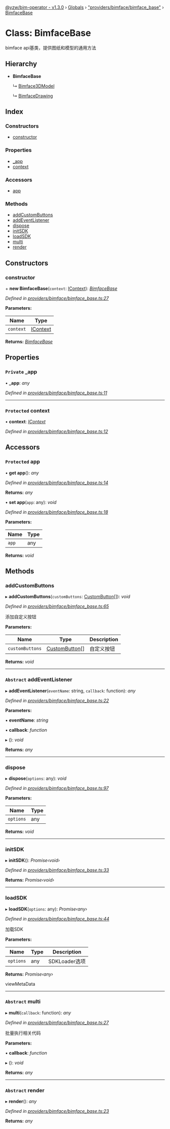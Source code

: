 [@yzw/bim-operator - v1.3.0](../README.md) › [Globals](../globals.md) › ["providers/bimface/bimface_base"](../modules/_providers_bimface_bimface_base_.md) › [BimfaceBase](_providers_bimface_bimface_base_.bimfacebase.md)

# Class: BimfaceBase

bimface api基类，提供图纸和模型的通用方法

## Hierarchy

* **BimfaceBase**

  ↳ [Bimface3DModel](_providers_bimface_bimface_model_.bimface3dmodel.md)

  ↳ [BimfaceDrawing](_providers_bimface_bimface_drawing_.bimfacedrawing.md)

## Index

### Constructors

* [constructor](_providers_bimface_bimface_base_.bimfacebase.md#constructor)

### Properties

* [_app](_providers_bimface_bimface_base_.bimfacebase.md#private-_app)
* [context](_providers_bimface_bimface_base_.bimfacebase.md#protected-context)

### Accessors

* [app](_providers_bimface_bimface_base_.bimfacebase.md#protected-app)

### Methods

* [addCustomButtons](_providers_bimface_bimface_base_.bimfacebase.md#addcustombuttons)
* [addEventListener](_providers_bimface_bimface_base_.bimfacebase.md#abstract-addeventlistener)
* [dispose](_providers_bimface_bimface_base_.bimfacebase.md#dispose)
* [initSDK](_providers_bimface_bimface_base_.bimfacebase.md#initsdk)
* [loadSDK](_providers_bimface_bimface_base_.bimfacebase.md#loadsdk)
* [multi](_providers_bimface_bimface_base_.bimfacebase.md#abstract-multi)
* [render](_providers_bimface_bimface_base_.bimfacebase.md#abstract-render)

## Constructors

###  constructor

\+ **new BimfaceBase**(`context`: [IContext](../interfaces/_interface_.icontext.md)): *[BimfaceBase](_providers_bimface_bimface_base_.bimfacebase.md)*

*Defined in [providers/bimface/bimface_base.ts:27](https://github.com/youkaisteve/bim-operator/blob/9fb2dae/src/providers/bimface/bimface_base.ts#L27)*

**Parameters:**

Name | Type |
------ | ------ |
`context` | [IContext](../interfaces/_interface_.icontext.md) |

**Returns:** *[BimfaceBase](_providers_bimface_bimface_base_.bimfacebase.md)*

## Properties

### `Private` _app

• **_app**: *any*

*Defined in [providers/bimface/bimface_base.ts:11](https://github.com/youkaisteve/bim-operator/blob/9fb2dae/src/providers/bimface/bimface_base.ts#L11)*

___

### `Protected` context

• **context**: *[IContext](../interfaces/_interface_.icontext.md)*

*Defined in [providers/bimface/bimface_base.ts:12](https://github.com/youkaisteve/bim-operator/blob/9fb2dae/src/providers/bimface/bimface_base.ts#L12)*

## Accessors

### `Protected` app

• **get app**(): *any*

*Defined in [providers/bimface/bimface_base.ts:14](https://github.com/youkaisteve/bim-operator/blob/9fb2dae/src/providers/bimface/bimface_base.ts#L14)*

**Returns:** *any*

• **set app**(`app`: any): *void*

*Defined in [providers/bimface/bimface_base.ts:18](https://github.com/youkaisteve/bim-operator/blob/9fb2dae/src/providers/bimface/bimface_base.ts#L18)*

**Parameters:**

Name | Type |
------ | ------ |
`app` | any |

**Returns:** *void*

## Methods

###  addCustomButtons

▸ **addCustomButtons**(`customButtons`: [CustomButton](../interfaces/_model_custom_button_.custombutton.md)[]): *void*

*Defined in [providers/bimface/bimface_base.ts:65](https://github.com/youkaisteve/bim-operator/blob/9fb2dae/src/providers/bimface/bimface_base.ts#L65)*

添加自定义按钮

**Parameters:**

Name | Type | Description |
------ | ------ | ------ |
`customButtons` | [CustomButton](../interfaces/_model_custom_button_.custombutton.md)[] | 自定义按钮  |

**Returns:** *void*

___

### `Abstract` addEventListener

▸ **addEventListener**(`eventName`: string, `callback`: function): *any*

*Defined in [providers/bimface/bimface_base.ts:22](https://github.com/youkaisteve/bim-operator/blob/9fb2dae/src/providers/bimface/bimface_base.ts#L22)*

**Parameters:**

▪ **eventName**: *string*

▪ **callback**: *function*

▸ (): *void*

**Returns:** *any*

___

###  dispose

▸ **dispose**(`options`: any): *void*

*Defined in [providers/bimface/bimface_base.ts:97](https://github.com/youkaisteve/bim-operator/blob/9fb2dae/src/providers/bimface/bimface_base.ts#L97)*

**Parameters:**

Name | Type |
------ | ------ |
`options` | any |

**Returns:** *void*

___

###  initSDK

▸ **initSDK**(): *Promise‹void›*

*Defined in [providers/bimface/bimface_base.ts:33](https://github.com/youkaisteve/bim-operator/blob/9fb2dae/src/providers/bimface/bimface_base.ts#L33)*

**Returns:** *Promise‹void›*

___

###  loadSDK

▸ **loadSDK**(`options`: any): *Promise‹any›*

*Defined in [providers/bimface/bimface_base.ts:44](https://github.com/youkaisteve/bim-operator/blob/9fb2dae/src/providers/bimface/bimface_base.ts#L44)*

加载SDK

**Parameters:**

Name | Type | Description |
------ | ------ | ------ |
`options` | any | SDKLoader选项 |

**Returns:** *Promise‹any›*

viewMetaData

___

### `Abstract` multi

▸ **multi**(`callback`: function): *any*

*Defined in [providers/bimface/bimface_base.ts:27](https://github.com/youkaisteve/bim-operator/blob/9fb2dae/src/providers/bimface/bimface_base.ts#L27)*

批量执行相关代码

**Parameters:**

▪ **callback**: *function*

▸ (): *void*

**Returns:** *any*

___

### `Abstract` render

▸ **render**(): *any*

*Defined in [providers/bimface/bimface_base.ts:23](https://github.com/youkaisteve/bim-operator/blob/9fb2dae/src/providers/bimface/bimface_base.ts#L23)*

**Returns:** *any*
